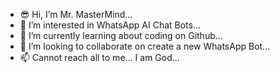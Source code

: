 - 😎 Hi, I’m Mr. MasterMind...
- 👀 I’m interested in WhatsApp AI Chat Bots...
- 🌱 I’m currently learning about coding on Github...
- 💞️ I’m looking to collaborate on create a new WhatsApp Bot...
- 📫 Cannot reach all to me... I am God...

<!---
mrmastermind0/mrmastermind0 is a ✨ special ✨ repository because its `README.md` (this file) appears on your GitHub profile.
You can click the Preview link to take a look at your changes.
--->

